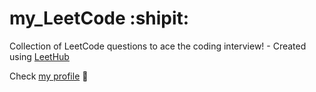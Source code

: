 # **my_LeetCode** :shipit:
Collection of LeetCode questions to ace the coding interview! - Created using [LeetHub](https://github.com/QasimWani/LeetHub)

Check [my profile](https://leetcode.com/Cuccatto/) 🐌
